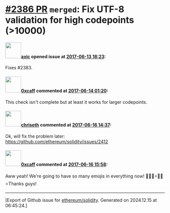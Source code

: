 # [\#2386 PR](https://github.com/ethereum/solidity/pull/2386) `merged`: Fix UTF-8 validation for high codepoints (>10000)

#### <img src="https://avatars.githubusercontent.com/u/20340?v=4" width="50">[axic](https://github.com/axic) opened issue at [2017-06-13 18:23](https://github.com/ethereum/solidity/pull/2386):

Fixes #2383.

#### <img src="https://avatars.githubusercontent.com/u/3277097?v=4" width="50">[0xcaff](https://github.com/0xcaff) commented at [2017-06-14 01:20](https://github.com/ethereum/solidity/pull/2386#issuecomment-308292371):

This check isn't complete but at least it works for larger codepoints.

#### <img src="https://avatars.githubusercontent.com/u/9073706?v=4" width="50">[chriseth](https://github.com/chriseth) commented at [2017-06-16 14:37](https://github.com/ethereum/solidity/pull/2386#issuecomment-309043129):

Ok, will fix the problem later: https://github.com/ethereum/solidity/issues/2412

#### <img src="https://avatars.githubusercontent.com/u/3277097?v=4" width="50">[0xcaff](https://github.com/0xcaff) commented at [2017-06-16 15:58](https://github.com/ethereum/solidity/pull/2386#issuecomment-309064697):

Aww yeah! We're going to have so many emojis in everything now! 💯💥🦄⚡🔥🌈⭐Thanks guys!


-------------------------------------------------------------------------------



[Export of Github issue for [ethereum/solidity](https://github.com/ethereum/solidity). Generated on 2024.12.15 at 06:45:24.]
